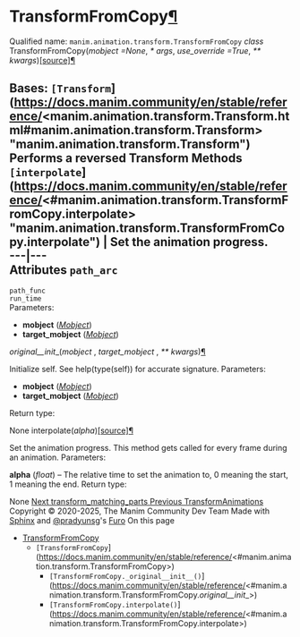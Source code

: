 # TransformFromCopy[¶](https://docs.manim.community/en/stable/reference/<#transformfromcopy> "Link to this heading")
Qualified name: `manim.animation.transform.TransformFromCopy`
_class_ TransformFromCopy(_mobject =None_, _* args_, _use_override =True_, _** kwargs_)[[source]](https://docs.manim.community/en/stable/reference/<../_modules/manim/animation/transform.html#TransformFromCopy>)[¶](https://docs.manim.community/en/stable/reference/<#manim.animation.transform.TransformFromCopy> "Link to this definition")
    
Bases: `[Transform`](https://docs.manim.community/en/stable/reference/<manim.animation.transform.Transform.html#manim.animation.transform.Transform> "manim.animation.transform.Transform")
Performs a reversed Transform
Methods
`[interpolate`](https://docs.manim.community/en/stable/reference/<#manim.animation.transform.TransformFromCopy.interpolate> "manim.animation.transform.TransformFromCopy.interpolate") | Set the animation progress.  
---|---  
Attributes
`path_arc`  
---  
`path_func`  
`run_time`  
Parameters:
    
  * **mobject** ([_Mobject_](https://docs.manim.community/en/stable/reference/<manim.mobject.mobject.Mobject.html#manim.mobject.mobject.Mobject> "manim.mobject.mobject.Mobject"))
  * **target_mobject** ([_Mobject_](https://docs.manim.community/en/stable/reference/<manim.mobject.mobject.Mobject.html#manim.mobject.mobject.Mobject> "manim.mobject.mobject.Mobject"))


_original__init__(_mobject_ , _target_mobject_ , _** kwargs_)[¶](https://docs.manim.community/en/stable/reference/<#manim.animation.transform.TransformFromCopy._original__init__> "Link to this definition")
    
Initialize self. See help(type(self)) for accurate signature.
Parameters:
    
  * **mobject** ([_Mobject_](https://docs.manim.community/en/stable/reference/<manim.mobject.mobject.Mobject.html#manim.mobject.mobject.Mobject> "manim.mobject.mobject.Mobject"))
  * **target_mobject** ([_Mobject_](https://docs.manim.community/en/stable/reference/<manim.mobject.mobject.Mobject.html#manim.mobject.mobject.Mobject> "manim.mobject.mobject.Mobject"))


Return type:
    
None
interpolate(_alpha_)[[source]](https://docs.manim.community/en/stable/reference/<../_modules/manim/animation/transform.html#TransformFromCopy.interpolate>)[¶](https://docs.manim.community/en/stable/reference/<#manim.animation.transform.TransformFromCopy.interpolate> "Link to this definition")
    
Set the animation progress.
This method gets called for every frame during an animation.
Parameters:
    
**alpha** (_float_) – The relative time to set the animation to, 0 meaning the start, 1 meaning the end.
Return type:
    
None
[ Next transform_matching_parts ](https://docs.manim.community/en/stable/reference/<manim.animation.transform_matching_parts.html>) [ Previous TransformAnimations ](https://docs.manim.community/en/stable/reference/<manim.animation.transform.TransformAnimations.html>)
Copyright © 2020-2025, The Manim Community Dev Team 
Made with [Sphinx](https://docs.manim.community/en/stable/reference/<https:/www.sphinx-doc.org/>) and [@pradyunsg](https://docs.manim.community/en/stable/reference/<https:/pradyunsg.me>)'s [Furo](https://docs.manim.community/en/stable/reference/<https:/github.com/pradyunsg/furo>)
On this page 
  * [TransformFromCopy](https://docs.manim.community/en/stable/reference/<#>)
    * `[TransformFromCopy`](https://docs.manim.community/en/stable/reference/<#manim.animation.transform.TransformFromCopy>)
      * `[TransformFromCopy._original__init__()`](https://docs.manim.community/en/stable/reference/<#manim.animation.transform.TransformFromCopy._original__init__>)
      * `[TransformFromCopy.interpolate()`](https://docs.manim.community/en/stable/reference/<#manim.animation.transform.TransformFromCopy.interpolate>)


